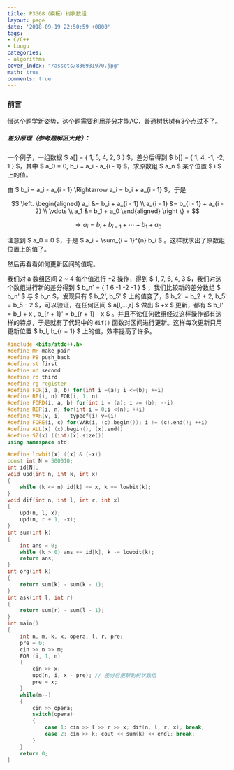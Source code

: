 ```yaml
---
title: P3368（模板）树状数组
layout: page
date: '2018-09-19 22:50:59 +0800'
tags:
- C/C++
- Lougu
categories:
- algorithms
cover_index: "/assets/836931970.jpg"
math: true
comments: true
---
```


### 前言

借这个题学新姿势，这个题需要利用差分才能AC，普通树状树有3个点过不了。

##### 差分原理（参考题解区大佬）：

一个例子，一组数据 $ a[] = { 1, 5, 4, 2, 3 } $，差分后得到 $ b[] = { 1, 4, -1, -2, 1 } $，其中 $ a_0 = 0, b_i = a_i - a_{i - 1} $，求原数组 $ a_n $ 某个位置 $ i $ 上的值。

由 $ b_i = a_i - a_{i - 1} \Rightarrow a_i = b_i + a_{i - 1} $，于是

$$
\left.
\begin{aligned}
a_i &= b_i + a_{i - 1} \\
a_{i - 1} &= b_{i - 1} + a_{i - 2} \\
\vdots \\
a_1 &= b_1 + a_0
\end{aligned} \right
\} + 
$$

$$ \Rightarrow  a_i = b_i + b_{i - 1} + \cdots + b_1 + a_0 $$ 

注意到 $ a_0 = 0 $，于是 $ a_i = \sum_{i = 1}^{n} b_i $ 。这样就求出了原数组位置上的值了。

然后再看看如何更新区间的值呢。

我们对 a 数组区间 2 ~ 4 每个值进行 +2 操作，得到 $ 1, 7, 6, 4, 3 $，我们对这个数组进行新的差分得到 $ b_n' = { 1 6 -1 -2 -1 } $ ，我们比较新的差分数组 $ b_n' $ 与 $ b_n $，发现只有 $ b_2', b_5' $ 上的值变了，$ b_2' = b_2 + 2, b_5' = b_5 - 2 $，可以验证，在任何区间 $ a[l,...,r] $ 做出 $ +x $ 更新，都有 $ b_l' = b_l + x , b_{r + 1}' = b_{r + 1} - x $ 。并且不论任何数组经过这样操作都有这样的特点，于是就有了代码中的 `dif()` 函数对区间进行更新。这样每次更新只用更新位置 $ b_l, b_{r + 1} $ 上的值，效率提高了许多。

```cpp
#include <bits/stdc++.h>
#define MP make_pair
#define PB push_back
#define st first
#define nd second
#define rd third
#define rg register
#define FOR(i, a, b) for(int i =(a); i <=(b); ++i)
#define RE(i, n) FOR(i, 1, n)
#define FORD(i, a, b) for(int i = (a); i >= (b); --i)
#define REP(i, n) for(int i = 0;i <(n); ++i)
#define VAR(v, i) __typeof(i) v=(i)
#define FORE(i, c) for(VAR(i, (c).begin()); i != (c).end(); ++i)
#define ALL(x) (x).begin(), (x).end()
#define SZ(x) ((int)(x).size())
using namespace std;

#define lowbit(x) ((x) & (-x))
const int N = 500010;
int id[N];
void upd(int n, int k, int x)
{
    while (k <= n) id[k] += x, k += lowbit(k);
}
void dif(int n, int l, int r, int x)
{
    upd(n, l, x);
    upd(n, r + 1, -x);
}
int sum(int k)
{
    int ans = 0;
    while (k > 0) ans += id[k], k -= lowbit(k);
    return ans;
}
int org(int k)
{
    return sum(k) - sum(k - 1);
}
int ask(int l, int r)
{
    return sum(r) - sum(l - 1);
}
int main()
{
    int n, m, k, x, opera, l, r, pre;
    pre = 0;
    cin >> n >> m;
    FOR (i, 1, n)
    {
        cin >> x;
        upd(n, i, x - pre); // 差分后更新到树状数组
        pre = x;
    }
    while(m--)
    {
        cin >> opera;
        switch(opera)
        {
            case 1: cin >> l >> r >> x; dif(n, l, r, x); break;
            case 2: cin >> k; cout << sum(k) << endl; break;
        }
    }
    return 0;
}
```
